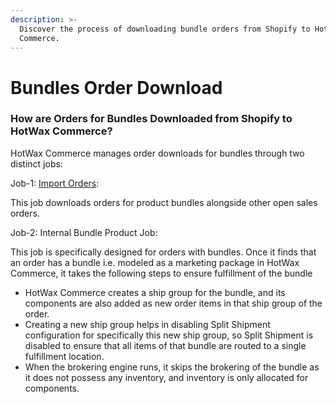 ```yaml
---
description: >-
  Discover the process of downloading bundle orders from Shopify to HotWax
  Commerce.
---
```


# Bundles Order Download

### How are Orders for Bundles Downloaded from Shopify to HotWax Commerce?

HotWax Commerce manages order downloads for bundles through two distinct jobs:

Job-1: [Import Orders](how-are-orders-downloaded-from-shopify-to-hotwax-commerce.md):

This job downloads orders for product bundles alongside other open sales orders.

Job-2: Internal Bundle Product Job:

This job is specifically designed for orders with bundles. Once it finds that an order has a bundle i.e. modeled as a marketing package in HotWax Commerce, it takes the following steps to ensure fulfillment of the bundle

* HotWax Commerce creates a ship group for the bundle, and its components are also added as new order items in that ship group of the order.
* Creating a new ship group helps in disabling Split Shipment configuration for specifically this new ship group, so Split Shipment is disabled to ensure that all items of that bundle are routed to a single fulfillment location.
* When the brokering engine runs, it skips the brokering of the bundle as it does not possess any inventory, and inventory is only allocated for components.
